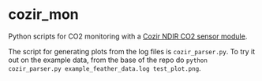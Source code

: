 # cozir_mon

Python scripts for CO2 monitoring with a [Cozir NDIR CO2 sensor module](https://www.gassensing.co.uk/product/cozir-co2-sensor/).

The script for generating plots from the log files is `cozir_parser.py`.  To try it out on the example data, from the base of the repo do ``python cozir_parser.py example_feather_data.log test_plot.png``.

